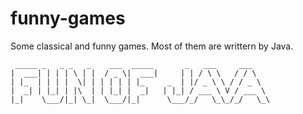 # funny-games

Some classical and funny games.
Most of them are writtern by Java.

```
 _____ _   _ _   _    ___  _____       _   ___     ___    
|  ___| | | | \ | |  / _ \|  ___|     | | / \ \   / / \   
| |_  | | | |  \| | | | | | |_     _  | |/ _ \ \ / / _ \  
|  _| | |_| | |\  | | |_| |  _|   | |_| / ___ \ V / ___ \ 
|_|    \___/|_| \_|  \___/|_|      \___/_/   \_\_/_/   \_\
```
